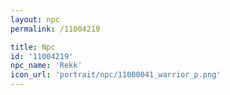 ```yaml
---
layout: npc
permalink: /11004219

title: Npc
id: '11004219'
npc_name: 'Rekk'
icon_url: 'portrait/npc/11000041_warrior_p.png'
---
```

